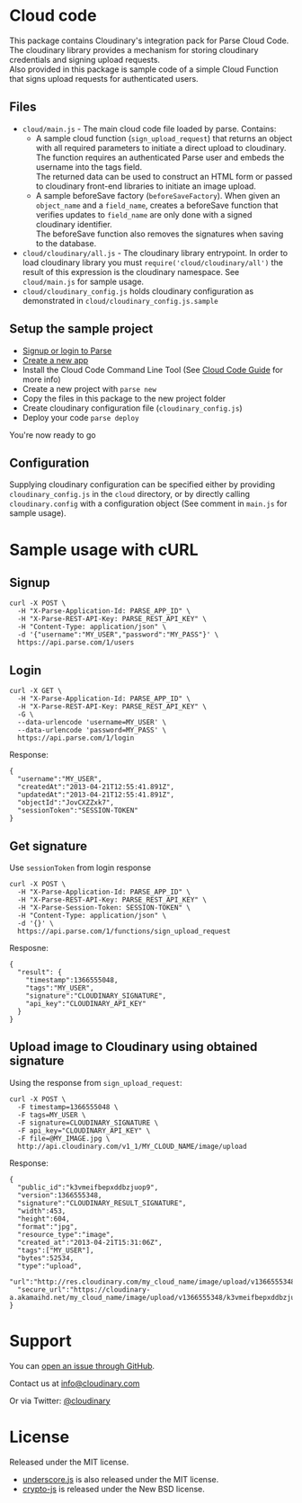 # Cloud code
This package contains Cloudinary's integration pack for Parse Cloud Code.
The cloudinary library provides a mechanism for storing cloudinary credentials and signing upload requests.   
Also provided in this package is sample code of a simple Cloud Function that signs upload requests for authenticated users.

## Files

* `cloud/main.js` - The main cloud code file loaded by parse. Contains:
   * A sample cloud function (`sign_upload_request`) that returns an object with all required parameters to initiate a direct upload to cloudinary.   
     The function requires an authenticated Parse user and embeds the username into the tags field.   
     The returned data can be used to construct an HTML form or passed to cloudinary front-end libraries to initiate an image upload.
   * A sample beforeSave factory (`beforeSaveFactory`). When given an `object_name` and a `field_name`, creates a beforeSave function that verifies updates to `field_name` are only done with a signed cloudinary identifier.   
     The beforeSave function also removes the signatures when saving to the database.
* `cloud/cloudinary/all.js` - The cloudinary library entrypoint. In order to load cloudinary library you must `require('cloud/cloudinary/all')` the result of this expression is the cloudinary namespace. See `cloud/main.js` for sample usage.
* `cloud/cloudinary_config.js` holds cloudinary configuration as demonstrated in `cloud/cloudinary_config.js.sample`

## Setup the sample project

* [Signup or login to Parse](https://parse.com/#signup)
* [Create a new app](https://parse.com/apps/new)
* Install the Cloud Code Command Line Tool (See [Cloud Code Guide](https://parse.com/docs/cloud_code_guide#started) for more info)
* Create a new project with `parse new`
* Copy the files in this package to the new project folder
* Create cloudinary configuration file (`cloudinary_config.js`)
* Deploy your code `parse deploy`

You're now ready to go

## Configuration
Supplying cloudinary configuration can be specified either by providing `cloudinary_config.js` in the `cloud` directory, or by directly calling `cloudinary.config` with a configuration object (See comment in `main.js` for sample usage).

# Sample usage with cURL
## Signup

    curl -X POST \
      -H "X-Parse-Application-Id: PARSE_APP_ID" \
      -H "X-Parse-REST-API-Key: PARSE_REST_API_KEY" \
      -H "Content-Type: application/json" \
      -d '{"username":"MY_USER","password":"MY_PASS"}' \
      https://api.parse.com/1/users

## Login

    curl -X GET \
      -H "X-Parse-Application-Id: PARSE_APP_ID" \
      -H "X-Parse-REST-API-Key: PARSE_REST_API_KEY" \
      -G \
      --data-urlencode 'username=MY_USER' \
      --data-urlencode 'password=MY_PASS' \
      https://api.parse.com/1/login

Response:

    {
      "username":"MY_USER",
      "createdAt":"2013-04-21T12:55:41.891Z",
      "updatedAt":"2013-04-21T12:55:41.891Z",
      "objectId":"JovCXZZxk7",
      "sessionToken":"SESSION-TOKEN"
    }


## Get signature

Use `sessionToken` from login response

    curl -X POST \
      -H "X-Parse-Application-Id: PARSE_APP_ID" \
      -H "X-Parse-REST-API-Key: PARSE_REST_API_KEY" \
      -H "X-Parse-Session-Token: SESSION-TOKEN" \
      -H "Content-Type: application/json" \
      -d '{}' \
      https://api.parse.com/1/functions/sign_upload_request

Resposne:

    {
      "result": {
        "timestamp":1366555048,
        "tags":"MY_USER",
        "signature":"CLOUDINARY_SIGNATURE",
        "api_key":"CLOUDINARY_API_KEY"
      }
    }

## Upload image to Cloudinary using obtained signature

Using the response from `sign_upload_request`:

    curl -X POST \
      -F timestamp=1366555048 \
      -F tags=MY_USER \
      -F signature=CLOUDINARY_SIGNATURE \
      -F api_key="CLOUDINARY_API_KEY" \
      -F file=@MY_IMAGE.jpg \
      http://api.cloudinary.com/v1_1/MY_CLOUD_NAME/image/upload

Response:

    {
      "public_id":"k3vmeifbepxddbzjuop9",
      "version":1366555348,
      "signature":"CLOUDINARY_RESULT_SIGNATURE",
      "width":453,
      "height":604,
      "format":"jpg",
      "resource_type":"image",
      "created_at":"2013-04-21T15:31:06Z",
      "tags":["MY_USER"],
      "bytes":52534,
      "type":"upload",
      "url":"http://res.cloudinary.com/my_cloud_name/image/upload/v1366555348/k3vmeifbepxddbzjuop9.jpg",
      "secure_url":"https://cloudinary-a.akamaihd.net/my_cloud_name/image/upload/v1366555348/k3vmeifbepxddbzjuop9.jpg"
    }

# Support

You can [open an issue through GitHub](https://github.com/cloudinary/cloudinary_parse/issues).

Contact us at [info@cloudinary.com](mailto:info@cloudinary.com)

Or via Twitter: [@cloudinary](https://twitter.com/#!/cloudinary)

# License
Released under the MIT license.

* [underscore.js](http://underscorejs.org/) is also released under the MIT license.
* [crypto-js](https://code.google.com/p/crypto-js/) is released under the New BSD license.

